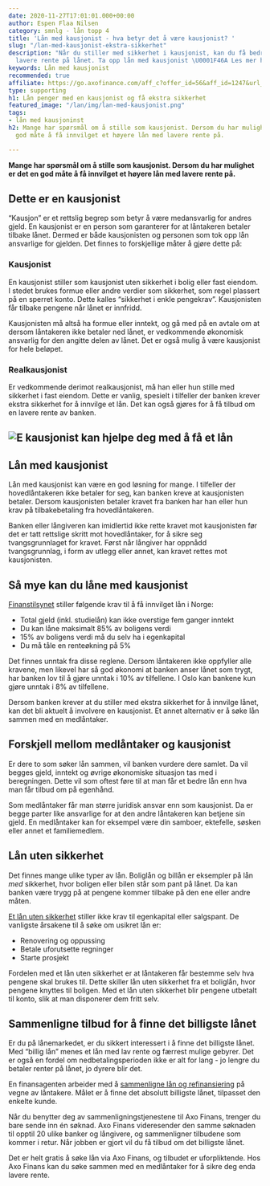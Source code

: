 ```yaml
---
date: 2020-11-27T17:01:01.000+00:00
author: Espen Flaa Nilsen
category: smnlg - lån topp 4
title: 'Lån med kausjonist - hva betyr det å være kausjonist? '
slug: "/lan-med-kausjonist-ekstra-sikkerhet"
description: "Når du stiller med sikkerhet i kausjonist, kan du få bedre vilkår og
  lavere rente på lånet. Ta opp lån med kausjonist \U0001F46A Les mer her."
keywords: Lån med kausjonist
recommended: true
affiliate: https://go.axofinance.com/aff_c?offer_id=56&aff_id=1247&url_id=82&source=A71
type: supporting
h1: Lån penger med en kausjonist og få ekstra sikkerhet
featured_image: "/lan/img/lan-med-kausjonist.png"
tags:
- lån med kausjoninst
h2: Mange har spørsmål om å stille som kausjonist. Dersom du har mulighet er det en
  god måte å få innvilget et høyere lån med lavere rente på.

---
```

**Mange har spørsmål om å stille som kausjonist. Dersom du har mulighet er det en god måte å få innvilget et høyere lån med lavere rente på.**

## Dette er en kausjonist

“Kausjon” er et rettslig begrep som betyr å være medansvarlig for andres gjeld. En kausjonist er en person som garanterer for at låntakeren betaler tilbake lånet. Dermed er både kausjonisten og personen som tok opp lån ansvarlige for gjelden. Det finnes to forskjellige måter å gjøre dette på:

### Kausjonist

En kausjonist stiller som kausjonist uten sikkerhet i bolig eller fast eiendom. I stedet brukes formue eller andre verdier som sikkerhet, som regel plassert på en sperret konto. Dette kalles “sikkerhet i enkle pengekrav”. Kausjonisten får tilbake pengene når lånet er innfridd.

Kausjonisten må altså ha formue eller inntekt, og gå med på en avtale om at dersom låntakeren ikke betaler ned lånet, er vedkommende økonomisk ansvarlig for den angitte delen av lånet. Det er også mulig å være kausjonist for hele beløpet.

### Realkausjonist

Er vedkommende derimot realkausjonist, må han eller hun stille med sikkerhet i fast eiendom. Dette er vanlig, spesielt i tilfeller der banken krever ekstra sikkerhet for å innvilge et lån. Det kan også gjøres for å få tilbud om en lavere rente av banken.

## ![E kausjonist kan hjelpe deg med å få et lån](/lan/img/lan-med-kausjonist.jpg "Lån med kausjonist")

## Lån med kausjonist

Lån med kausjonist kan være en god løsning for mange. I tilfeller der hovedlåntakeren ikke betaler for seg, kan banken kreve at kausjonisten betaler. Dersom kausjonisten betaler kravet fra banken har han eller hun krav på tilbakebetaling fra hovedlåntakeren.

Banken eller långiveren kan imidlertid ikke rette kravet mot kausjonisten før det er tatt rettslige skritt mot hovedlåntaker, for å sikre seg tvangsgrunnlaget for kravet. Først når långiver har oppnådd tvangsgrunnlag, i form av utlegg eller annet, kan kravet rettes mot kausjonisten.

## Så mye kan du låne med kausjonist

[Finanstilsynet](https://www.finanstilsynet.no/nyhetsarkiv/pressemeldinger/2019/finanstilsynet-foreslar-innstramminger-i-boliglansforskriften/) stiller følgende krav til å få innvilget lån i Norge:

* Total gjeld (inkl. studielån) kan ikke overstige fem ganger inntekt
* Du kan låne maksimalt 85% av boligens verdi
* 15% av boligens verdi må du selv ha i egenkapital
* Du må tåle en renteøkning på 5%

Det finnes unntak fra disse reglene. Dersom låntakeren ikke oppfyller alle kravene, men likevel har så god økonomi at banken anser lånet som trygt, har banken lov til å gjøre unntak i 10% av tilfellene. I Oslo kan bankene kun gjøre unntak i 8% av tilfellene.

Dersom banken krever at du stiller med ekstra sikkerhet for å innvilge lånet, kan det bli aktuelt å involvere en kausjonist. Et annet alternativ er å søke lån sammen med en medlåntaker.

<content-btn text="SØK HER" :url="affiliate" rel="nofollow"></content-btn>

## Forskjell mellom medlåntaker og kausjonist

Er dere to som søker lån sammen, vil banken vurdere dere samlet. Da vil begges gjeld, inntekt og øvrige økonomiske situasjon tas med i beregningen. Dette vil som oftest føre til at man får et bedre lån enn hva man får tilbud om på egenhånd.

Som medlåntaker får man større juridisk ansvar enn som kausjonist. Da er begge parter like ansvarlige for at den andre låntakeren kan betjene sin gjeld. En medlåntaker kan for eksempel være din samboer, ektefelle, søsken eller annet et familiemedlem.

## Lån uten sikkerhet

Det finnes mange ulike typer av lån. Boliglån og billån er eksempler på lån _med_ sikkerhet, hvor boligen eller bilen står som pant på lånet. Da kan banken være trygg på at pengene kommer tilbake på den ene eller andre måten.

[Et lån uten sikkerhet](https://www.dagbladet.no/forbrukslan/lan-uten-sikkerhet) stiller ikke krav til egenkapital eller salgspant. De vanligste årsakene til å søke om usikret lån er:

* Renovering og oppussing
* Betale uforutsette regninger
* Starte prosjekt

Fordelen med et lån uten sikkerhet er at låntakeren får bestemme selv hva pengene skal brukes til. Dette skiller lån uten sikkerhet fra et boliglån, hvor pengene knyttes til boligen. Med et lån uten sikkerhet blir pengene utbetalt til konto, slik at man disponerer dem fritt selv.

## Sammenligne tilbud for å finne det billigste lånet

Er du på lånemarkedet, er du sikkert interessert i å finne det billigste lånet. Med “billig lån” menes et lån med lav rente og færrest mulige gebyrer. Det er også en fordel om nedbetalingsperioden ikke er alt for lang - jo lengre du betaler renter på lånet, jo dyrere blir det.

En finansagenten arbeider med å [sammenligne lån og refinansiering](https://www.dagbladet.no/lan/sammenligne-forbrukslan) på vegne av låntakere. Målet er å finne det absolutt billigste lånet, tilpasset den enkelte kunde.

Når du benytter deg av sammenligningstjenestene til Axo Finans, trenger du bare sende inn én søknad. Axo Finans videresender den samme søknaden til opptil 20 ulike banker og långivere, og sammenligner tilbudene som kommer i retur. Når jobben er gjort vil du få tilbud om det billigste lånet.

Det er helt gratis å søke lån via Axo Finans, og tilbudet er uforpliktende. Hos Axo Finans kan du søke sammen med en medlåntaker for å sikre deg enda lavere rente.

<content-btn text="SØK HER" :url="affiliate" rel="nofollow"></content-btn>